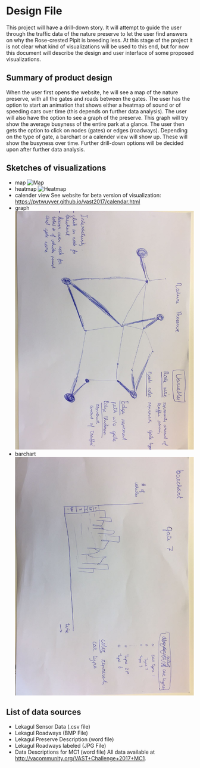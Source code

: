 # Design File
This project will have a drill-down story. It will attempt to guide the user through the traffic data of the nature preserve to let the user find answers on why the Rose-crested Pipit is breeding less. At this stage of the project it is not clear what kind of visualizations will be used to this end, but for now this document will describe the design and user interface of some proposed visualizations.

## Summary of product design
When the user first opens the website, he will see a map of the nature preserve, with all the gates and roads between the gates. The user has the option to start an animation that shows either a heatmap of sound or of speeding cars over time (this depends on further data analysis). The user will also have the option to see a graph of the preserve. This graph will try show the average busyness of the entire park at a glance. The user then gets the option to click on nodes (gates) or edges (roadways). Depending on the type of gate, a barchart or a calender view will show up. These will show the busyness over time. Further drill-down options will be decided upon after further data analysis.

## Sketches of visualizations
- map
![Map](https://github.com/SvenvDam/programmeerproject/blob/master/doc/map.JPG)
- heatmap
![Heatmap](https://github.com/SvenvDam/programmeerproject/blob/master/doc/heatmap.JPG)
- calender view
See website for beta version of visualization: https://pvtwuyver.github.io/vast2017/calendar.html
- graph
![Graph](https://github.com/LauraRuis/VAST2017/blob/master/Doc/Graph.jpeg)
- barchart
![Stacked Bar Chart](https://github.com/LauraRuis/VAST2017/blob/master/Doc/Stacked%20Bar%20Chart.jpeg)

## List of data sources
- Lekagul Sensor Data (.csv file)
- Lekagul Roadways (BMP File)
- Lekagul Preserve Description (word file)
- Lekagul Roadways labeled (JPG File)
- Data Descriptions for MC1 (word file)
All data available at http://vacommunity.org/VAST+Challenge+2017+MC1.
